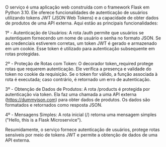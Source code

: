 O serviço é uma aplicação web construída com o framework Flask em Python 3.10. Ele oferece funcionalidades de autenticação de usuários utilizando tokens JWT (JSON Web Tokens) e a capacidade de obter dados de produtos de uma API externa. Aqui estão as principais funcionalidades:

1º - Autenticação de Usuários:
A rota /auth permite que usuários se autentiquem fornecendo um nome de usuário e senha no formato JSON. Se as credenciais estiverem corretas, um token JWT é gerado e armazenado em um cookie. Esse token é utilizado para autenticação subsequente em rotas protegidas.

2º - Proteção de Rotas com Token:
O decorador token_required protege rotas que requerem autenticação. Ele verifica a presença e validade do token no cookie da requisição. Se o token for válido, a função associada à rota é executada; caso contrário, é retornado um erro de autenticação.

3º - Obtenção de Dados de Produtos:
A rota /products é protegida por autenticação via token. Ela faz uma chamada a uma API externa (https://dummyjson.com) para obter dados de produtos. Os dados são formatados e retornados como resposta JSON.

4º - Mensagens Simples:
A rota inicial (/) retorna uma mensagem simples ("Hello, this is a Flask Microservice").

Resumidamente, o serviço fornece autenticação de usuários, protege rotas sensíveis por meio de tokens JWT e permite a obtenção de dados de uma API externa.

